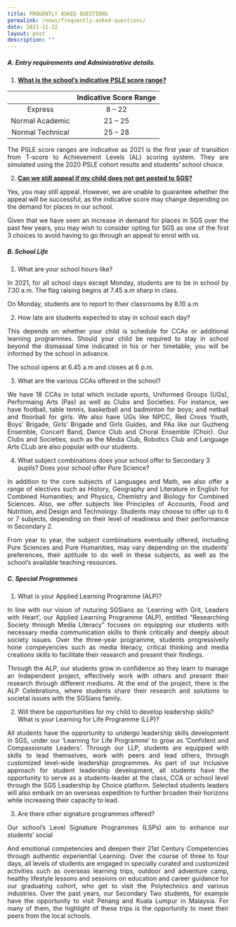 ```yaml
---
title: FRQUENTLY ASKED QUESTIONS
permalink: /news/frequently-asked-questions/
date: 2021-11-22
layout: post
description: ""
---
```

##### A. Entry requirements and Administrative details.

1. <strong><u> What is the school’s indicative PSLE score range?</u></strong>

|                  | Indicative Score Range |
|:----------------:|:----------------------:|
|      Express     |         8 – 22         |
|  Normal Academic |         21 – 25        |
| Normal Technical |         25 – 28        |

<p style="text-align: justify;"> The PSLE score ranges are indicative as 2021 is the first year of transition from T-score to Achievement Levels (AL) scoring system. They are simulated using the 2020 PSLE cohort results and students’ school choice. </p>

2. <u><strong> **Can we still appeal if my child does not get posted to SGS?**</u></strong>

<p style="text-align: justify;">Yes, you may still appeal. However, we are unable to guarantee whether the appeal will be successful, as the indicative score may change depending on the demand for places in our school. </p>

<p style="text-align: justify;"> Given that we have seen an increase in demand for places in SGS over the past few years, you may wish to consider opting for SGS as one of the first 3 choices to avoid having to go through an appeal to enrol with us.</p>

##### B. School Life

1.  What are your school hours like?

<p style="text-align: justify;"> In 2021, for all school days except Monday, students are to be in school by 7.30 a.m. The flag raising begins at 7.45 a.m sharp in class. </p>

On Monday, students are to report to their classrooms by 8.10 a.m

2.  How late are students expected to stay in school each day?

<p style="text-align: justify;"> This depends on whether your child is schedule for CCAs or additional learning programmes. Should your child be required to stay in school beyond the dismassal time indicated in his or her timetable, you will be informed by the school in advance. </p>

The school opens at 6.45 a.m and closes at 6 p.m.

3.  What are the various CCAs offered in the school?

<p style="text-align: justify;"> We have 18 CCAs in total which include sports, Uniformed Groups (UGs), Performaing Arts (Pas) as well as Clubs and Societies. For instance, we have football, table tennis, basketball and badminton for boys; and netball and floorball for girls. We also have UGs like NPCC, Red Cross Youth, Boys’ Brigade, Girls’ Brigade and Girls Guides, and PAs like our Guzheng Ensemble, Concert Band, Dance Club and Choral Ensemble (Choir). Our Clubs and Societies, such as the Media Club, Robotics Club and Language Arts CLub are also popular with our students. </p>

4.  What subject combinations does your school offer to Secondary 3 pupils? Does your school offer Pure Science?

<p style="text-align: justify;"> In addition to the core subjects of Languages and Math, we also offer a range of electives such as History, Geography and Literature in English for Combined Humanities; and Physics, Chemistry and Biology for Combined Sciences. Also, we offer subjects like Principles of Accounts, Food and Nutrition, and Design and Technology. Students may choose to offer up to 6 or 7 subjects, depending on their level of readiness and their performance in Secondary 2. </p>

<p style="text-align: justify;">From year to year, the subject combinations eventually offered, including Pure Sciences and Pure Humanities, may vary depending on the students’ preferences, their aptitude to do well in these subjects, as well as the school’s available teaching resources. </p>

##### C. Special Programmes

1.  What is your Applied Learning Programme (ALP)?

<p style="text-align: justify;"> In line with our vision of nuturing SGSians as ‘Learning with Grit, Leaders with Heart’, our Applied Learning Programme (ALP), entitled “Researching Society through Media Literacy” focuses on equipping our students with necessary media communication skills to think critically and deeply about society issues. Over the three-year programme, students progressivelly hone compeyencies such as media literacy, critical thinking and media creations skills to facilitate their research and present their findings. </p>

<p style="text-align: justify;"> Through the ALP, our students grow in confidence as they learn to manage an Independent project, effectively work with others and present their research through different mediums. At the end of the project, there is the ALP Celebrations, where students share their research and solutions to societal issues with the SGSians family. </p>

2.  Will there be opportunities for my child to develop leadership skills? What is your Learning for Life Programme (LLP)?

<p style="text-align: justify;"> All students have the opportunity to undergo leadership skills development in SGS, under our ‘Learning for Life Programme’ to grow as ‘Confident and Compassionate Leaders’. Through our LLP, students are equipped with skills to lead themselves, work with peers and lead others, through customized level-wide leadership programmes. As part of our inclusive approach for student leadership development, all students have the opportunity to serve as a students-leader at the class, CCA or school level through the SGS Leadership by Choice platform. Selected students leaders will also embark on an overseas expedition to further broaden their horizons while increasing their capacity to lead. </p>

3.  Are there other signature programmes offered?

<p style="text-align: justify;"> Our school’s Level Signature Programmes (LSPs) aim to enhance our students’ social </p>

<p style="text-align: justify;"> And emotional competencies and deepen their 21st Century Competencies through authentic experiential Learning. Over the course of three to four days, all levels of students are engaged in specially curated and customized activities such as overseas learning trips, outdoor and adventure camp, healthy lifestyle lessons and sessions on education and career guidance for our graduating cohort, who get to visit the Polytechnics and various industries. Over the past years, our Secondary Two students, for example have the opportunity to visit Penang and Kuala Lumpur in Malaysia. For many of them, the highlight of these trips is the opportunity to meet their peers from the local schools. </p>